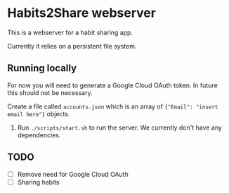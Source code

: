 # Habits2Share webserver
This is a webserver for a habit sharing app.

Currently it relies on a persistent file system.

## Running locally
For now you will need to generate a Google Cloud OAuth token. In future this should not be necessary.

Create a file called `accounts.json` which is an array of `{"Email": "insert email here"}` objects.

1. Run `./scripts/start.sh` to run the server. We currently don't have any dependencies.

## TODO
* [ ] Remove need for Google Cloud OAuth
* [ ] Sharing habits
